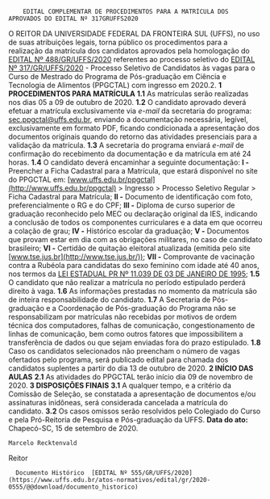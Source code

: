         EDITAL COMPLEMENTAR DE PROCEDIMENTOS PARA A MATRÍCULA DOS APROVADOS DO EDITAL Nº 317GRUFFS2020  

 O REITOR DA UNIVERSIDADE FEDERAL DA FRONTEIRA SUL (UFFS), no uso de suas atribuições legais, torna público os procedimentos para a realização da matrícula dos candidatos aprovados pela homologação do [EDITAL Nº 488/GR/UFFS/2020](https://www.uffs.edu.br/atos-normativos/edital/gr/2020-0488) referentes ao processo seletivo do [EDITAL Nº 317/GR/UFFS/2020](https://www.uffs.edu.br/atos-normativos/edital/gr/2020-0317) - Processo Seletivo de Candidatos às vagas para o Curso de Mestrado do Programa de Pós-graduação em Ciência e Tecnologia de Alimentos (PPGCTAL) com ingresso em 2020.2.    **1 PROCEDIMENTOS PARA MATRÍCULA**   **1.1**  As matrículas serão realizadas nos dias 05 a 09 de outubro de 2020.  **1.2**  O candidato aprovado deverá efetuar a matrícula exclusivamente via *e-mail*  da secretaria do programa: sec.ppgctal@uffs.edu.br, enviando a documentação necessária, legível, exclusivamente em formato PDF, ficando condicionada a apresentação dos documentos originais quando do retorno das atividades presenciais para a validação da matrícula.  **1.3**  A secretaria do programa enviará *e-mail*  de confirmação do recebimento da documentação e da matrícula em até 24 horas.  **1.4**  O candidato deverá encaminhar a seguinte documentação:  **I -**  Preencher a Ficha Cadastral para a Matrícula, que estará disponível no site do PPGCTAL em: [www.uffs.edu.br/ppgctal](http://www.uffs.edu.br/ppgctal) > Ingresso > Processo Seletivo Regular > Ficha Cadastral para Matrícula;  **II -**  Documento de identificação com foto, preferencialmente o RG e do CPF;  **III -**  Diploma de curso superior de graduação reconhecido pelo MEC ou declaração original da IES, indicando a conclusão de todos os componentes curriculares e a data em que ocorreu a colação de grau;  **IV -**  Histórico escolar da graduação;  **V -**  Documentos que provam estar em dia com as obrigações militares, no caso de candidato brasileiro;  **VI -**  Certidão de quitação eleitoral atualizada (emitida pelo site [www.tse.jus.br](http://www.tse.jus.br/));  **VII -**  Comprovante de vacinação contra a Rubéola para candidatas do sexo feminino com idade até 40 anos, nos termos da [LEI ESTADUAL PR Nº 11.039 DE 03 DE JANEIRO DE 1995](http://crianca.mppr.mp.br/pagina-17.html);  **1.5**  O candidato que não realizar a matrícula no período estipulado perderá direito à vaga.  **1.6**  As informações prestadas no momento da matrícula são de inteira responsabilidade do candidato.  **1.7**  A Secretaria de Pós-graduação e a Coordenação de Pós-graduação do Programa não se responsabilizam por matrículas não recebidas por motivos de ordem técnica dos computadores, falhas de comunicação, congestionamento de linhas de comunicação, bem como outros fatores que impossibilitem a transferência de dados ou que sejam enviadas fora do prazo estipulado.  **1.8**  Caso os candidatos selecionados não preencham o número de vagas ofertados pelo programa, será publicado edital para chamada dos candidatos suplentes a partir do dia 13 de outubro de 2020.    **2 INÍCIO DAS AULAS**   **2.1**  As atividades do PPGCTAL terão início dia 09 de novembro de 2020.    **3 DISPOSIÇÕES FINAIS**   **3.1**  A qualquer tempo, e a critério da Comissão de Seleção, se constatada a apresentação de documentos e/ou assinaturas inidôneas, será considerada cancelada a matrícula do candidato.  **3.2**  Os casos omissos serão resolvidos pelo Colegiado do Curso e pela Pró-Reitoria de Pesquisa e Pós-graduação da UFFS.        **Data do ato:** Chapecó-SC, 15 de setembro de 2020.   
 

    Marcelo Recktenvald   
 Reitor 

      Documento Histórico  [EDITAL Nº 555/GR/UFFS/2020](https://www.uffs.edu.br/atos-normativos/edital/gr/2020-0555/@@download/documento_historico)     
      